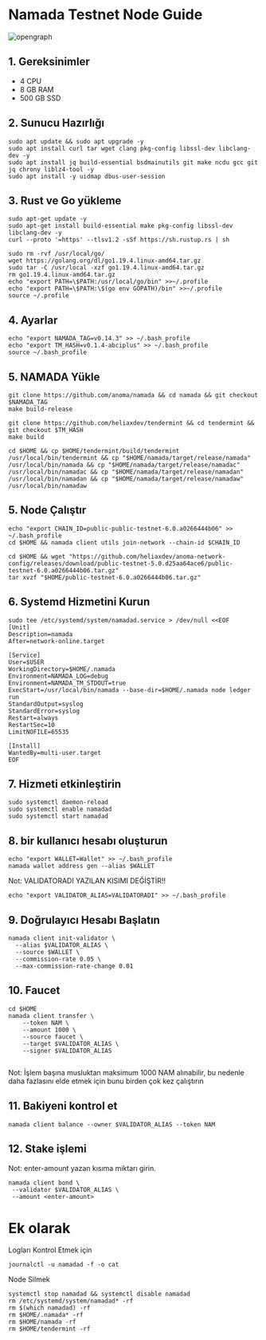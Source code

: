 # Namada Testnet Node Guide
![opengraph](https://user-images.githubusercontent.com/82613690/225137742-6d599592-9773-45c0-b9b5-09240b082d40.jpg)

## 1. Gereksinimler
- 4 CPU
- 8 GB RAM
- 500 GB SSD

## 2. Sunucu Hazırlığı
```
sudo apt update && sudo apt upgrade -y
sudo apt install curl tar wget clang pkg-config libssl-dev libclang-dev -y
sudo apt install jq build-essential bsdmainutils git make ncdu gcc git jq chrony liblz4-tool -y
sudo apt install -y uidmap dbus-user-session

```

## 3. Rust ve Go yükleme
```
sudo apt-get update -y
sudo apt-get install build-essential make pkg-config libssl-dev libclang-dev -y
curl --proto '=https' --tlsv1.2 -sSf https://sh.rustup.rs | sh
```
```
sudo rm -rvf /usr/local/go/
wget https://golang.org/dl/go1.19.4.linux-amd64.tar.gz
sudo tar -C /usr/local -xzf go1.19.4.linux-amd64.tar.gz
rm go1.19.4.linux-amd64.tar.gz
echo "export PATH=\$PATH:/usr/local/go/bin" >>~/.profile
echo "export PATH=\$PATH:\$(go env GOPATH)/bin" >>~/.profile
source ~/.profile

```
## 4. Ayarlar
```
echo "export NAMADA_TAG=v0.14.3" >> ~/.bash_profile
echo "export TM_HASH=v0.1.4-abciplus" >> ~/.bash_profile
source ~/.bash_profile
```
## 5. NAMADA Yükle
```
git clone https://github.com/anoma/namada && cd namada && git checkout $NAMADA_TAG
make build-release
```
```
git clone https://github.com/heliaxdev/tendermint && cd tendermint && git checkout $TM_HASH
make build
```
```
cd $HOME && cp $HOME/tendermint/build/tendermint  /usr/local/bin/tendermint && cp "$HOME/namada/target/release/namada" /usr/local/bin/namada && cp "$HOME/namada/target/release/namadac" /usr/local/bin/namadac && cp "$HOME/namada/target/release/namadan" /usr/local/bin/namadan && cp "$HOME/namada/target/release/namadaw" /usr/local/bin/namadaw
```

## 5. Node Çalıştır
```
echo "export CHAIN_ID=public-public-testnet-6.0.a0266444b06" >> ~/.bash_profile
cd $HOME && namada client utils join-network --chain-id $CHAIN_ID
```
```
cd $HOME && wget "https://github.com/heliaxdev/anoma-network-config/releases/download/public-testnet-5.0.d25aa64ace6/public-testnet-6.0.a0266444b06.tar.gz"
tar xvzf "$HOME/public-testnet-6.0.a0266444b06.tar.gz"
```

## 6. Systemd Hizmetini Kurun
```
sudo tee /etc/systemd/system/namadad.service > /dev/null <<EOF
[Unit]
Description=namada
After=network-online.target

[Service]
User=$USER
WorkingDirectory=$HOME/.namada
Environment=NAMADA_LOG=debug
Environment=NAMADA_TM_STDOUT=true
ExecStart=/usr/local/bin/namada --base-dir=$HOME/.namada node ledger run 
StandardOutput=syslog
StandardError=syslog
Restart=always
RestartSec=10
LimitNOFILE=65535

[Install]
WantedBy=multi-user.target
EOF
```

## 7. Hizmeti etkinleştirin
```
sudo systemctl daemon-reload
sudo systemctl enable namadad
sudo systemctl start namadad
```
## 8. bir kullanıcı hesabı oluşturun
```
echo "export WALLET=Wallet" >> ~/.bash_profile
namada wallet address gen --alias $WALLET
```
Not: VALIDATORADI YAZILAN KISIMI DEĞİŞTİR!!
```
echo "export VALIDATOR_ALIAS=VALIDATORADI" >> ~/.bash_profile 
```


## 9. Doğrulayıcı Hesabı Başlatın
```
namada client init-validator \
  --alias $VALIDATOR_ALIAS \
  --source $WALLET \
  --commission-rate 0.05 \
  --max-commission-rate-change 0.01
```

## 10. Faucet
```
cd $HOME
namada client transfer \
    --token NAM \
    --amount 1000 \
    --source faucet \
    --target $VALIDATOR_ALIAS \
    --signer $VALIDATOR_ALIAS
   
 ```
 Not: İşlem başına musluktan maksimum 1000 NAM alınabilir, bu nedenle daha fazlasını elde etmek için bunu birden çok kez çalıştırın
 
 ## 11. Bakiyeni kontrol et
 ```
 namada client balance --owner $VALIDATOR_ALIAS --token NAM
 ```
 ## 12. Stake işlemi
 Not: enter-amount yazan kısıma miktarı girin.
 ```
 namada client bond \
  --validator $VALIDATOR_ALIAS \
  --amount <enter-amount>
  ```
  
 # Ek olarak
 Logları Kontrol Etmek için
 ```
 journalctl -u namadad -f -o cat
 ```
  
  Node Silmek
 ```
systemctl stop namadad && systemctl disable namadad
rm /etc/systemd/system/namadad* -rf
rm $(which namadad) -rf
rm $HOME/.namada* -rf
rm $HOME/namada -rf
rm $HOME/tendermint -rf
 ``` 
 
